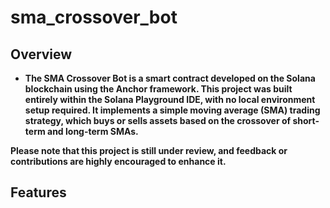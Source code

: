 # sma_crossover_bot

## Overview

- **The SMA Crossover Bot is a smart contract developed on the Solana blockchain using the Anchor framework. This project was built entirely within the Solana Playground IDE, with no local environment setup required. It implements a simple moving average (SMA) trading strategy, which buys or sells assets based on the crossover of short-term and long-term SMAs.**

**Please note that this project is still under review, and feedback or contributions are highly encouraged to enhance it.**

## Features
